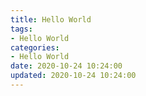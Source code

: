 ```yaml
---
title: Hello World
tags:
- Hello World
categories:
- Hello World
date: 2020-10-24 10:24:00
updated: 2020-10-24 10:24:00
---
```


<!-- more -->